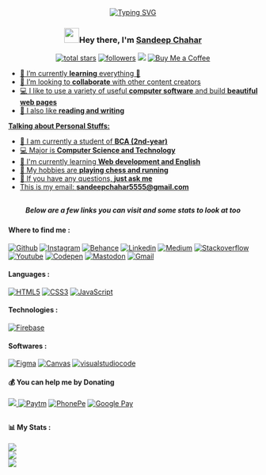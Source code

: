 <!------------------HEADING SECTION----------------->
<div align="center">
  <a href="">
    <img src="https://readme-typing-svg.demolab.com?font=Bungee+Spice&size=35&duration=2700&pause=500&center=true&vCenter=true&random=true&width=700&lines=Full+Stack+Developer;UI%2FUX+Designer;4%2B+Years+of+Coding+Experience" alt="Typing SVG">
  </a>
</div>


<h3  align="center"><img src="https://emojis.slackmojis.com/emojis/images/1531849430/4246/blob-sunglasses.gif?1531849430" width="30"/>Hey there, I'm <a href="https://github.com/Sandeep-Chahar">Sandeep Chahar</a></h3>

<p align="center">
<a href="https://github.com/Sandeep-Chahar?tab=repositories&sort=stargazers">
    <img alt="total stars" title="Total stars on GitHub" src="https://custom-icon-badges.demolab.com/github/stars/Sandeep-Chahar?color=B8B92B&style=for-the-badge&labelColor=959532&logo=star"/></a>
<a href="https://github.com/Sandeep-Chahar"><img alt="followers" title="Follow me on Github" src="https://img.shields.io/github/followers/Sandeep-Chahar?color=236ad3&style=for-the-badge&logo=github&label=Follow"/></a>
   <a href="https://github.com/Sandeep-Chahar"> <img src="https://komarev.com/ghpvc/?username=Sandeep-Chahar&style=for-the-badge&color=brightgreen"></a>
<a href="https://buymeacoffee.com/sandeepchahar" target="_blank" rel="noopener noreferrer">
    <img src="https://img.shields.io/badge/Buy%20Me%20a%20Coffee-ffdd00?style=for-the-badge&logo=buy-me-a-coffee&logoColor=black" alt="Buy Me a Coffee">
 </p>
 <!---------------------------------END OF HEADING SECTION------------------------------->



<!---------------------------------ABOUT INFO SECTION------------------------------->


- 🌱 I’m currently **learning** everything 🤣
- 👯 I’m looking to **collaborate** with other content creators
- 💻 I like to use a variety of useful **computer software** and build  **beautiful web pages**
- 💬 I also like **reading and writing** 


**Talking about Personal Stuffs:**

- 👨‍ I am currently a student of **BCA (2nd-year)**
- 💻 Major is **Computer Science and Technology**
- 🌱 I'm currently learning **Web development and English**
- 🤔 My hobbies are **playing chess and running**
- 💬 If you have any questions, **just ask me**
- This is my email: **sandeepchahar5555@gmail.com**

<!---------------------------------END OF INFO SECTION------------------------------->

##

<h5 align="center">Below are a few links you can visit and some stats to look at too</h5>

<!---------------------------------SOCIAL LINKS SECTION------------------------------->

<h4>Where to find me :</h4>
<p>
  <a href="https://github.com/Sandeep-Chahar" target="_blank"><img alt="Github" src="https://img.shields.io/badge/-Github-000?&logo=Github" /></a>
  <a href="https://www.instagram.com/_ankitchahar_" target="_blank"><img alt="Instagram" src="https://img.shields.io/badge/-Instagram-000?&logo=Instagram" /></a>
  <a href="https://www.behance.net/sandeepchahar1" target="_blank"><img alt="Behance" src="https://img.shields.io/badge/-Behance-000?&logo=Behance" /></a>
  <a href="https://www.linkedin.com/in/sandeepchahar/" target="_blank"><img alt="Linkedin" src="https://img.shields.io/badge/-Linkedin-000?&logo=Linkedin" /></a>
  <a href="https://medium.com/@Sandeep-Chahar" target="_blank"><img alt="Medium" src="https://img.shields.io/badge/-Medium-000?&logo=Medium" /></a>
  <a href="https://stackoverflow.com/users/23207194/sandeep-chahar" target="_blank"><img alt="Stackoverflow" src="https://img.shields.io/badge/-Stackoverflow-000?&logo=Stackoverflow" /></a>
  <a href="https://www.youtube.com/channel/UCD7IRulTcW2tVY-GADHvcng" target="_blank"><img alt="Youtube" src="https://img.shields.io/badge/-Youtube-000?&logo=Youtube" /></a>
  <a href="https://codepen.io/Sandeep-the-bashful" target="_blank"><img alt="Codepen" src="https://img.shields.io/badge/-Codepen-000?&logo=Codepen" /></a>
  <a href="https://mastodon.social/@SandeepChahar" target="_blank"><img alt="Mastodon" src="https://img.shields.io/badge/-Mastodon-000?&logo=Mastodon" /></a>
  <a href="mailto:sandeepchahar5555@gmail.com" target="_blank"><img alt="Gmail" src="https://img.shields.io/badge/-Gmail-000?&logo=Gmail" /></a>
</p>
<!---------------------------------END OF SOCIAL LINKS SECTION------------------------------->



<!---------------------------------LANGUAGES LINKS SECTION------------------------------->

<h4>Languages :</h4>
<p>
  <a href="" target="_blank"><img alt="HTML5" src="https://img.shields.io/badge/-HTML5-000?&logo=HTML5" /></a>
  <a href="" target="_blank"><img alt="CSS3" src="https://img.shields.io/badge/-CSS3-000?&logo=CSS3" /></a>
  <a href="" target="_blank"><img alt="JavaScript" src="https://img.shields.io/badge/-JavaScript-000?&logo=JavaScript" /></a>
</p>

<!---------------------------------END OF LANGUAGES LINKS SECTION------------------------------->


<!---------------------------------TECHNOLOGIES LINKS SECTION------------------------------->

<h4>Technologies :</h4>
<p>
  <a href="" target="_blank"><img alt="Firebase" src="https://img.shields.io/badge/-Firebase-000?&logo=Firebase" /></a>
</p>

<!---------------------------------END OF TECHNOLOGIES LINKS SECTION------------------------------->



<!---------------------------------SOFTWARES LINKS SECTION------------------------------->

<h4>Softwares :</h4>
<p>
  <a href="" target="_blank"><img alt="Figma" src="https://img.shields.io/badge/-Figma-000?&logo=Figma" /></a>
  <a href="" target="_blank"><img alt="Canvas" src="https://img.shields.io/badge/-Canvas-000?&logo=Canvas" /></a>
  <a href="" target="_blank"><img alt="visualstudiocode" src="https://img.shields.io/badge/-Visual Studio Code-000?&logo=visualstudiocode"/></a>
</p>

<!---------------------------------END OF SOFTWARES LINKS SECTION------------------------------->


<!---------------------------------PROJECTS LINKS SECTION------------------------------->

<!--<h4>Full Stack Projects :</h4>
<p>
  <a href="" target="_blank"><img alt="Gmail" src="https://img.shields.io/badge/-🧬%20My%20Website-000"/></a>
</p>-->

<!---------------------------------END OF PROJECTS LINKS SECTION------------------------------->


<!---------------------------------DONATION SECTION------------------------------->
  <h4>💰 You can help me by Donating</h4>
 <p>
  <a href="https://buymeacoffee.com/sandeepchahar" target="_blank" rel="noopener noreferrer">
    <img src="https://img.shields.io/badge/-Buy%20Me%20A%20Coffee-000?&logo=buymeacoffee"/>
  </a>
  <a href="https://getupilink.com/upi/sandeep8685@paytm?am=10" target="_blank"><img alt="Paytm" src="https://img.shields.io/badge/-Paytm%20%E2%82%B910-000?&logo=Paytm" /></a>
  <a href="https://getupilink.com/upi/sandeep8685@paytm?am=10" target="_blank"><img alt="PhonePe" src="https://img.shields.io/badge/-PhonePe ₹10-000?&logo=Phonepe" /></a>
  <a href="https://getupilink.com/upi/sandeep8685@paytm?am=10" target="_blank"><img alt="Google Pay" src="https://img.shields.io/badge/-Google Pay ₹10-000?&logo=googlepay" /></a>
</p>
<!---------------------------------END OF DONATION SECTION------------------------------->

<!---------------------------------STATS SECTION------------------------------->

##

<h4>📊 My Stats :</h4>

![](https://github-readme-stats.vercel.app/api?username=Sandeep-Chahar&theme=tokyonight&hide_border=false&include_all_commits=true&count_private=true)<br/>
![](https://github-readme-streak-stats.herokuapp.com/?user=Sandeep-Chahar&theme=tokyonight&hide_border=false)<br/>
![](https://github-readme-stats.vercel.app/api/top-langs/?username=Sandeep-Chahar&theme=tokyonight&hide_border=false&include_all_commits=true&count_private=true&layout=compact)

<!---------------------------------END OF STATS SECTION------------------------------->

<!---------------------------------OPEN SOURCE PROJECTS SECTION------------------------------->

<!--<h4>Open Source Projects :</h4>
<div align="center">
  <table>
    <thead align="center">
      <tr border: none;>
        <td><b>🎁 Projects</b></td>
        <td><b>⭐ Stars</b></td>
        <td><b>📚 Forks</b></td>
        <td><b>🛎 Issues</b></td>
        <td><b>📬 Pull requests</b></td>
      </tr>
    </thead>
      <tr>
        <td><a href="https://github.com/thmsgbrt/react-simple-pull-to-refresh"><b>React PullToRefresh component</b></a></td>
        <td><img alt="Stars" src="https://img.shields.io/github/stars/thmsgbrt/react-simple-pull-to-refresh?style=flat-square&labelColor=343b41"/></td>
        <td><img alt="Forks" src="https://img.shields.io/github/forks/thmsgbrt/react-simple-pull-to-refresh?style=flat-square&labelColor=343b41"/></td>
        <td><img alt="Issues" src="https://img.shields.io/github/issues/thmsgbrt/react-simple-pull-to-refresh?style=flat-square&labelColor=343b41"/></td>
        <td><img alt="Pull Requests" src="https://img.shields.io/github/issues-pr/thmsgbrt/react-simple-pull-to-refresh?style=flat-square&labelColor=343b41"/></td>
      </tr>
  </table>
</div>-->

<!---------------------------------END OF OPEN SOURCE PROJECTS SECTION------------------------------->

<!---------------------------------BLOG LINKS SECTION------------------------------->
##

<!--<h4>📺 Latest YouTube Videos :</h4>

- [TEXT](LINK)

➡️ [more videos...](LINK)-->

##


<!--<h4>📕 Latest Blog Posts :</h4>

- [TEXT](LINK)


➡️ [more blog posts...](LINK)-->


<!---------------------------------END OF BLOG LINKS SECTION------------------------------->

